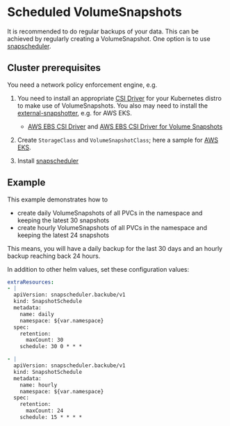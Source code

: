 # Scheduled VolumeSnapshots

It is recommended to do regular backups of your data. This can be achieved by regularly creating a VolumeSnapshot. One option is to use [snapscheduler](https://backube.github.io/snapscheduler/usage.html).

## Cluster prerequisites

You need a network policy enforcement engine, e.g.

1. You need to install an appropriate [CSI Driver](https://kubernetes-csi.github.io/docs/drivers.html) for your Kubernetes distro to make use of VolumeSnapshots. You also may need to install the [external-snapshotter](https://github.com/kubernetes-csi/external-snapshotter), e.g. for AWS EKS.

    - [AWS EBS CSI Driver](https://github.com/kubernetes-sigs/aws-ebs-csi-driver) and [AWS EBS CSI Driver for Volume Snapshots](https://github.com/kubernetes-sigs/aws-ebs-csi-driver/blob/master/examples/kubernetes/snapshot/README.md)

2. Create `StorageClass` and `VolumeSnapshotClass`; here a sample for [AWS EKS](https://github.com/kubernetes-sigs/aws-ebs-csi-driver/blob/master/examples/kubernetes/snapshot/README.md#create-snapshot).

3. Install [snapscheduler](https://backube.github.io/snapscheduler/usage.html)

## Example

This example demonstrates how to

- create daily VolumeSnapshots of all PVCs in the namespace and keeping the latest 30 snapshots
- create hourly VolumeSnapshots of all PVCs in the namespace and keeping the latest 24 snapshots

This means, you will have a daily backup for the last 30 days and an hourly backup reaching back 24 hours.

In addition to other helm values, set these configuration values:

```yaml
extraResources:
- |
  apiVersion: snapscheduler.backube/v1
  kind: SnapshotSchedule
  metadata:
    name: daily
    namespace: ${var.namespace}
  spec:
    retention:
      maxCount: 30
    schedule: 30 0 * * *

- |
  apiVersion: snapscheduler.backube/v1
  kind: SnapshotSchedule
  metadata:
    name: hourly
    namespace: ${var.namespace}
  spec:
    retention:
      maxCount: 24
    schedule: 15 * * * *

```
